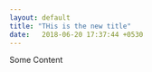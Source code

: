 ```yaml
---
layout: default
title: "THis is the new title"
date:   2018-06-20 17:37:44 +0530
---
```


Some Content
